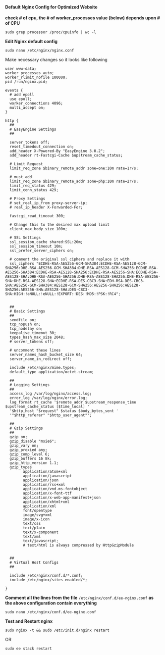 #### Default Nginx Config for Optimized Website

**check # of cpu, the # of worker_processes value (below) depends upon # of CPU**

`sudo grep processor /proc/cpuinfo | wc -l`

**Edit Nginx default config**

`sudo nano /etc/nginx/nginx.conf`

Make necessary changes so it looks like following

```
user www-data;
worker_processes auto;
worker_rlimit_nofile 100000;
pid /run/nginx.pid;

events {
  # add epoll
  use epoll;
  worker_connections 4096;
  multi_accept on;
}

http {
  ##
  # EasyEngine Settings
  ##
  
  server_tokens off;
  reset_timedout_connection on;
  add_header X-Powered-By "EasyEngine 3.0.2";
  add_header rt-Fastcgi-Cache $upstream_cache_status;
  
  # Limit Request
  limit_req_zone $binary_remote_addr zone=one:10m rate=1r/s;
  
  # must add
  limit_req_zone $binary_remote_addr zone=php:10m rate=2r/s;
  limit_req_status 429;
  limit_conn_status 429;
  
  # Proxy Settings
  # set_real_ip_from proxy-server-ip;
  # real_ip_header X-Forwarded-For;
  
  fastcgi_read_timeout 300;
  
  # Change this to the desired max upload limit
  client_max_body_size 100m;
  
  # SSL Settings
  ssl_session_cache shared:SSL:20m;
  ssl_session_timeout 10m;
  ssl_prefer_server_ciphers on;
  
  # comment the original ssl_ciphers and replace it with
  ssl_ciphers "ECDHE-RSA-AES256-GCM-SHA384:ECDHE-RSA-AES128-GCM-SHA256:DHE-RSA-AES256-GCM-SHA384:DHE-RSA-AES128-GCM-SHA256:ECDHE-RSA-AES256-SHA384:ECDHE-RSA-AES128-SHA256:ECDHE-RSA-AES256-SHA:ECDHE-RSA-AES128-SHA:DHE-RSA-AES256-SHA256:DHE-RSA-AES128-SHA256:DHE-RSA-AES256-SHA:DHE-RSA-AES128-SHA:ECDHE-RSA-DES-CBC3-SHA:EDH-RSA-DES-CBC3-SHA:AES256-GCM-SHA384:AES128-GCM-SHA256:AES256-SHA256:AES128-SHA256:AES256-SHA:AES128-SHA:DES-CBC3-SHA:HIGH:!aNULL:!eNULL:!EXPORT:!DES:!MD5:!PSK:!RC4";
  
  
  ##
  # Basic Settings
  ##
  sendfile on;
  tcp_nopush on;
  tcp_nodelay on;
  keepalive_timeout 30;
  types_hash_max_size 2048;
  # server_tokens off;
  
  # uncomment these lines
  server_names_hash_bucket_size 64;
  server_name_in_redirect off;
  
  include /etc/nginx/mime.types;
  default_type application/octet-stream;
  
  ##
  # Logging Settings
  ##
  access_log /var/log/nginx/access.log;
  error_log /var/log/nginx/error.log;
  log_format rt_cache '$remote_addr $upstream_response_time $upstream_cache_status [$time_local] '
  '$http_host "$request" $status $body_bytes_sent '
  '"$http_referer" "$http_user_agent"';
  
  ##
  # Gzip Settings
  ##
  gzip on;
  gzip_disable "msie6";
  gzip_vary on;
  gzip_proxied any;
  gzip_comp_level 6;
  gzip_buffers 16 8k;
  gzip_http_version 1.1;
  gzip_types
        application/atom+xml
        application/javascript
        application/json
        application/rss+xml
        application/vnd.ms-fontobject
        application/x-font-ttf
        application/x-web-app-manifest+json
        application/xhtml+xml
        application/xml
        font/opentype
        image/svg+xml
        image/x-icon
        text/css
        text/plain
        text/x-component
        text/xml
        text/javascript;
        # text/html is always compressed by HttpGzipModule

  
  ##
  # Virtual Host Configs
  ##
  
  include /etc/nginx/conf.d/*.conf;
  include /etc/nginx/sites-enabled/*;

}
```

**Comment all the lines from the file** `/etc/nginx/conf.d/ee-nginx.conf` **as the above configuration contain everything**

`sudo nano /etc/nginx/conf.d/ee-nginx.conf`

**Test and Restart nginx**

`sudo nginx -t && sudo /etc/init.d/nginx restart`

OR

`sudo ee stack restart`
